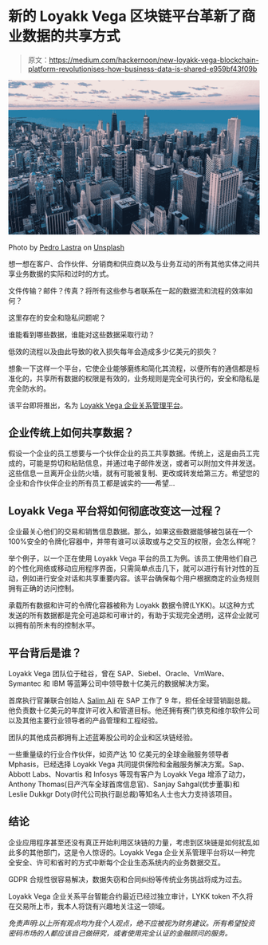 # 新的 Loyakk Vega 区块链平台革新了商业数据的共享方式

> 原文：<https://medium.com/hackernoon/new-loyakk-vega-blockchain-platform-revolutionises-how-business-data-is-shared-e959bf43f09b>

![](img/b4b611943563d12525d8e0ea8a2d6542.png)

Photo by [Pedro Lastra](https://unsplash.com/photos/Nyvq2juw4_o?utm_source=unsplash&utm_medium=referral&utm_content=creditCopyText) on [Unsplash](https://unsplash.com/search/photos/business?utm_source=unsplash&utm_medium=referral&utm_content=creditCopyText)

想一想在客户、合作伙伴、分销商和供应商以及与业务互动的所有其他实体之间共享业务数据的实际和过时的方式。

文件传输？邮件？传真？将所有这些参与者联系在一起的数据流和流程的效率如何？

这里存在的安全和隐私问题呢？

谁能看到哪些数据，谁能对这些数据采取行动？

低效的流程以及由此导致的收入损失每年会造成多少亿美元的损失？

想象一下这样一个平台，它使企业能够磨练和简化其流程，以便所有的通信都是标准化的，共享所有数据的权限是有效的，业务规则是完全可执行的，安全和隐私是完全防水的。

该平台即将推出，名为 [Loyakk Vega 企业关系管理平台](https://loyakk.io/)。

## 企业传统上如何共享数据？

假设一个企业的员工想要与一个伙伴企业的员工共享数据。传统上，这是由员工完成的，可能是剪切和粘贴信息，并通过电子邮件发送，或者可以附加文件并发送。这些信息一旦离开企业防火墙，就有可能被复制、更改或转发给第三方。希望您的企业和合作伙伴企业的所有员工都是诚实的——希望…

## Loyakk Vega 平台将如何彻底改变这一过程？

企业最关心他们的交易和销售信息数据。那么，如果这些数据能够被包装在一个 100%安全的令牌化容器中，并带有谁可以读取或与之交互的权限，会怎么样呢？

举个例子，以一个正在使用 Loyakk Vega 平台的员工为例。该员工使用他们自己的个性化网络或移动应用程序界面，只需简单点击几下，就可以进行有针对性的互动，例如进行安全对话和共享重要内容。该平台确保每个用户根据商定的业务规则拥有正确的访问控制。

承载所有数据和许可的令牌化容器被称为 Loyakk 数据令牌(LYKK)。以这种方式发送的所有数据都是完全可追踪和可审计的，有助于实现完全透明，这样企业就可以拥有前所未有的控制水平。

## 平台背后是谁？

Loyakk Vega 团队位于硅谷，曾在 SAP、Siebel、Oracle、VmWare、Symantec 和 IBM 等蓝筹公司中领导数十亿美元的数据解决方案。

首席执行官兼联合创始人 [Salim Ali](https://www.linkedin.com/in/salimali/) 在 SAP 工作了 9 年，担任全球营销副总裁。他负责数十亿美元的年度许可收入和管道目标。他还拥有赛门铁克和维尔软件公司以及其他主要行业领导者的产品管理和工程经验。

团队的其他成员都拥有上述蓝筹股公司的企业和区块链经验。

一些重量级的行业合作伙伴，如资产达 10 亿美元的全球金融服务领导者 Mphasis，已经选择 Loyakk Vega 共同提供保险和金融服务解决方案。Sap、Abbott Labs、Novartis 和 Infosys 等现有客户为 Loyakk Vega 增添了动力，Anthony Thomas(日产汽车全球首席信息官)、Sanjay Sahgal(优步董事)和 Leslie Dukkgr Doty(时代公司执行副总裁)等知名人士也大力支持该项目。

## 结论

企业应用程序甚至还没有真正开始利用区块链的力量，考虑到区块链是如何扰乱如此多的其他部门，这是令人惊讶的。Loyakk Vega 企业关系管理平台将以一种完全安全、许可和省时的方式中断每个企业生态系统内的业务数据交互。

GDPR 合规性很容易解决，数据失窃和合同纠纷等传统业务挑战将成为过去。

Loyakk Vega 企业关系平台智能合约最近已经过独立审计，LYKK token 不久将在交易所上市，我本人将饶有兴趣地关注这一领域。

*免责声明:以上所有观点均为我个人观点，绝不应被视为财务建议。所有希望投资密码市场的人都应该自己做研究，或者使用完全认证的金融顾问的服务。*